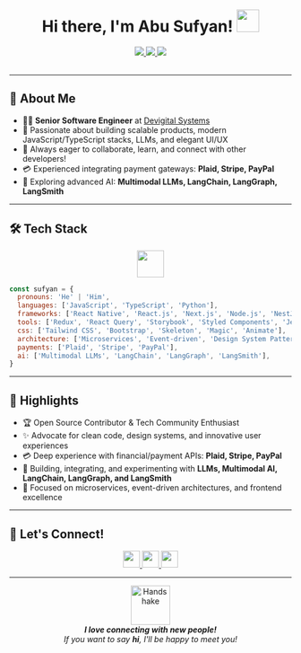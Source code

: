 <!-- Profile README for Abu Sufyan -->

<div align="center">

<h1>Hi there, I'm Abu Sufyan! <img src="https://media.giphy.com/media/mGcNjsfWAjY5AEZNw6/giphy.gif" width="40"></h1>

<a href="https://www.linkedin.com/in/muhammadabusufyan/">
  <img src="https://img.shields.io/badge/-LinkedIn-0077B5?style=for-the-badge&logo=linkedin&logoColor=white">
</a>
<a href="https://github.com/sufyan468">
  <img src="https://img.shields.io/github/followers/sufyan468?label=GitHub&style=for-the-badge&logo=github">
</a>
<a href="mailto:muhammadabusufyan468@gmail.com">
  <img src="https://img.shields.io/badge/Email-D14836?style=for-the-badge&logo=gmail&logoColor=white">
</a>
<br /><br />

</div>

---

## 🚀 About Me

- 🧑‍💻 **Senior Software Engineer** at [Devigital Systems](https://www.linkedin.com/company/devigital-systems/mycompany/)
- 🌱 Passionate about building scalable products, modern JavaScript/TypeScript stacks, LLMs, and elegant UI/UX
- 🤝 Always eager to collaborate, learn, and connect with other developers!
- 💳 Experienced integrating payment gateways: **Plaid, Stripe, PayPal**
- 🤖 Exploring advanced AI: **Multimodal LLMs, LangChain, LangGraph, LangSmith**

---

## 🛠️ Tech Stack

<div align="center">

<img src="https://skillicons.dev/icons?i=js,ts,react,redux,nextjs,nodejs,nestjs,docker,kafka,tailwind,bootstrap,storybook,jest,styledcomponents,python" height="48" />

</div>

```javascript
const sufyan = {
  pronouns: 'He' | 'Him',
  languages: ['JavaScript', 'TypeScript', 'Python'],
  frameworks: ['React Native', 'React.js', 'Next.js', 'Node.js', 'NestJS'],
  tools: ['Redux', 'React Query', 'Storybook', 'Styled Components', 'Jest', 'Docker', 'Kafka'],
  css: ['Tailwind CSS', 'Bootstrap', 'Skeleton', 'Magic', 'Animate'],
  architecture: ['Microservices', 'Event-driven', 'Design System Patterns'],
  payments: ['Plaid', 'Stripe', 'PayPal'],
  ai: ['Multimodal LLMs', 'LangChain', 'LangGraph', 'LangSmith'],
}
```

---

## 🌟 Highlights

- 🏆 Open Source Contributor & Tech Community Enthusiast
- ✨ Advocate for clean code, design systems, and innovative user experiences
- 💳 Deep experience with financial/payment APIs: **Plaid, Stripe, PayPal**
- 🤖 Building, integrating, and experimenting with **LLMs, Multimodal AI, LangChain, LangGraph, and LangSmith**
- 🎯 Focused on microservices, event-driven architectures, and frontend excellence

---

## 🤝 Let's Connect!

<div align="center">

<a href="https://www.linkedin.com/in/muhammadabusufyan/">
  <img src="https://img.shields.io/badge/LinkedIn-blue?style=flat&logo=linkedin" height="30">
</a>
<a href="mailto:muhammadabusufyan468@gmail.com">
  <img src="https://img.shields.io/badge/Email-D14836?style=flat&logo=gmail&logoColor=white" height="30">
</a>
<a href="https://github.com/sufyan468">
  <img src="https://img.shields.io/badge/GitHub-181717?style=flat&logo=github&logoColor=white" height="30">
</a>

</div>

---

<div align="center">
  <img src="https://media.giphy.com/media/LnQjpWaON8nhr21vNW/giphy.gif" width="70" alt="Handshake" />
  <br/>
  <em>
    <b>I love connecting with new people!</b><br>
    If you want to say <b>hi</b>, I'll be happy to meet you!
  </em>
</div>
